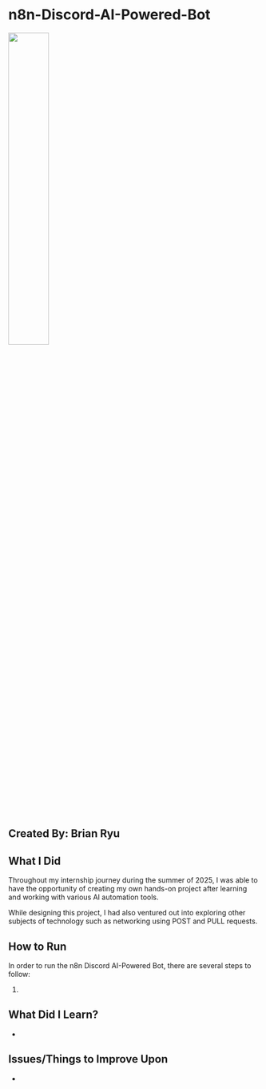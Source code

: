 # n8n-Discord-AI-Powered-Bot

<img src="https://upload.wikimedia.org/wikipedia/commons/5/53/N8n-logo-new.svg" width=40% height=40%>

## Created By: Brian Ryu

## What I Did

Throughout my internship journey during the summer of 2025, I was able to have the opportunity of creating my own hands-on project after learning and working with various AI automation tools.

While designing this project, I had also ventured out into exploring other subjects of technology such as networking using POST and PULL requests. 

## How to Run
In order to run the n8n Discord AI-Powered Bot, there are several steps to follow:

1) 

## What Did I Learn?

* 

## Issues/Things to Improve Upon

* 
